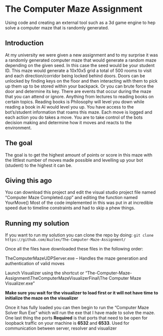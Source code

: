 # The Computer Maze Assignment
Using code and creating an external tool such as a 3d game engine to hep solve a computer maze that is randomly generated.

## Introduction
At my university we were given a new assignment and to my surprise it was a randomly generated computer maze that would generate a random maze depending on the given seed. In this case the seed would be your student ID.
This maze would generate a 10x10x5 grid a total of 500 rooms to visit and each direction/corridor being locked behind doors.
Doors can be unlocked by finding keys on the floor and then interacting with them to pick up them up to be stored within your backpack. Or you can brute force the door and determine its key.
There are events that occur during the maze that you can attend or ignore. Anything from lectures to reading books on certain topics. Reading books is Philosophy will level you down while reading a book in AI would level you up.
You have access to the bot’s/student information that roams this maze.
Each move is logged and each action you do takes a move.
You are to take control of the bots decision making and determine how it moves and reacts to the environment. 
## The goal
The goal is to get the highest amount of points or score in this maze with the littlest number of moves made possible and levelling up your bot (student) to the highest it can be.

## Giving this ago
You can download this project and edit the visual studio project file named “Computer Maze Completed.cpp” and editing the function named YourMove()
Most of the code implemented in this was put in at incredible speed due to timeline constraints and had to skip a phew things.

## Running my solution

If you want to run my solution you can clone the repo by doing:
`git clone https://github.com/Auzlex/The-Computer-Maze-Assignment/`

Once all the files have downloaded these files in the following order:

TheComputerMazeUDPServer.exe – Handles the maze generation and authentication of valid moves

Launch Visualizer using the shortcut or “The-Computer-Maze-Assignment\TheComputerMazeVisualizerFinal\The Computer Maze Visualizer.exe”

**Make sure you wait for the visualizer to load first or it will not have time to initialize the maze on the visualizer**

Once it has fully loaded you can then begin to run the “Computer Maze Solver Run Exe” which will run the exe that I have made to solve the maze.
One last thing the ports **Required** is that ports that need to be open for loopback traffic on your machine is **6532** and **6533**. Used for communication between server, resolver and visualizer
